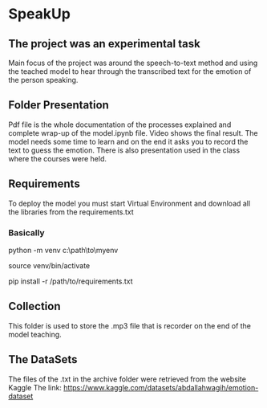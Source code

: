 # SpeakUp 
## The project was an experimental task

Main focus of the project was around the speech-to-text method and using the teached model to hear through the transcribed text for the emotion of the person speaking. 

## Folder Presentation

Pdf file is the whole documentation of the processes explained and complete wrap-up of the model.ipynb file.
Video shows the final result. The model needs some time to learn and on the end it asks you to record the text to guess the emotion.
There is also presentation used in the class where the courses were held. 

## Requirements

To deploy the model you must start Virtual Environment and download all the libraries from the requirements.txt

### Basically 
python -m venv c:\path\to\myenv

source venv/bin/activate

pip install -r /path/to/requirements.txt

## Collection

This folder is used to store the .mp3 file that is recorder on the end of the model teaching.

## The DataSets

The files of the .txt in the archive folder were retrieved from the website Kaggle
The link: https://www.kaggle.com/datasets/abdallahwagih/emotion-dataset


